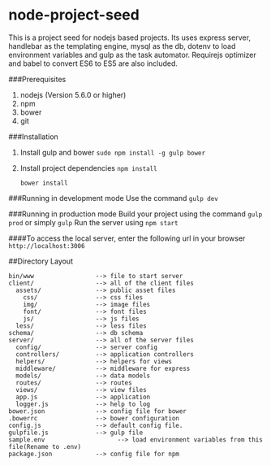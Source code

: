 node-project-seed
===================
This is a project seed for nodejs based projects. Its uses express server, handlebar as the templating engine, mysql as the db, dotenv to load environment variables and gulp as the task automator. Requirejs optimizer and babel to convert ES6 to ES5 are also included.

###Prerequisites
 1. nodejs (Version 5.6.0 or higher)
 2. npm
 3. bower
 4. git

###Installation
1. Install gulp and bower
	`sudo npm install -g gulp bower`
	
2. Install project dependencies
	`npm install`

	`bower install`

###Running in development mode
Use the command `gulp dev`

###Running in production mode
Build your project using the command `gulp prod` or simply `gulp`
Run the server using `npm start`


####To access the local server, enter the following url in your browser
`http://localhost:3006`



##Directory Layout

	bin/www                 --> file to start server
	client/                 --> all of the client files
	  assets/               --> public asset files
	    css/                --> css files
	    img/                --> image files
	    font/               --> font files
	    js/                 --> js files
	  less/                 --> less files
	schema/                 --> db schema
	server/                 --> all of the server files
	  config/               --> server config
	  controllers/          --> application controllers
	  helpers/              --> helpers for views
	  middleware/           --> middleware for express
	  models/               --> data models
	  routes/               --> routes
	  views/                --> view files
	  app.js                --> application
	  logger.js             --> help to log
	bower.json              --> config file for bower
	.bowerrc                --> bower configuration
	config.js               --> default config file. 
	gulpfile.js             --> gulp file
	sample.env                    --> load environment variables from this file(Rename to .env)
	package.json            --> config file for npm
	
